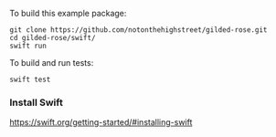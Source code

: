 To build this example package:

    git clone https://github.com/notonthehighstreet/gilded-rose.git
    cd gilded-rose/swift/
    swift run

To build and run tests:

    swift test

### Install Swift

https://swift.org/getting-started/#installing-swift
